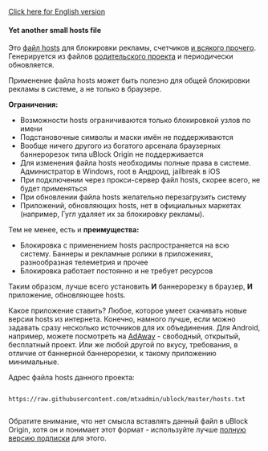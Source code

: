 [Click here for English version](hosts_file_en.md)

#### Yet another small hosts file

Это [файл hosts](https://ru.wikipedia.org/wiki/Hosts) для блокировки рекламы, счетчиков [и всякого прочего](policy_ru.md). Генерируется из файлов [родительского проекта](../README.md) и периодически обновляется.

Применение файла hosts может быть полезно для общей блокировки рекламы в системе, а не только в браузере.

**Ограничения:**
- Возможности hosts ограничиваются только блокировкой узлов по имени
- Подстановочные символы и маски имён не поддерживаются
- Вообще ничего другого из богатого арсенала браузерных баннерорезок типа uBlock Origin не поддерживается
- Для изменения файла hosts необходимы полные права в системе. Администратор в Windows, root в Андроид, jailbreak в iOS
- При подключении через прокси-сервер файл hosts, скорее всего, не будет применяться
- При обновлении файла hosts желательно перезагрузить систему
- Приложений, обновляющих hosts, нет в официальных маркетах (например, Гугл удаляет их за блокировку рекламы). 

Тем не менее, есть и **преимущества:**
- Блокировка с применением hosts распространяется на всю систему. Баннеры и рекламные ролики в приложениях, разнообразная телеметрия и прочее
- Блокировка работает постоянно и не требует ресурсов

Таким образом, лучше всего установить **И** баннерорезку в браузер, **И** приложение, обновляющее hosts. 

Какое приложение ставить? Любое, которое умеет скачивать новые версии hosts из интернета. Конечно, намного лучше, если можно задавать сразу несколько источников для их объединения. Для Android, например, можете посмотреть на [AdAway](https://github.com/AdAway/AdAway) - свободный, открытый, бесплатный проект. Или же любой другой по вкусу, требования, в отличие от баннерной баннерорезки, к такому приложению минимальные.

Адрес файла hosts данного проекта:
> ```
``https://raw.githubusercontent.com/mtxadmin/ublock/master/hosts.txt``
> ```

Обратите внимание, что нет смысла вставлять данный файл в uBlock Origin, хотя он и понимает этот формат - используйте лучше [полную версию подписки](../README.md) для этого. 
